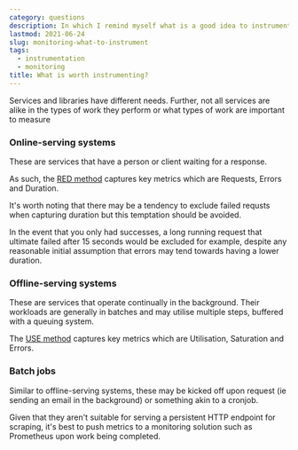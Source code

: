 ```yaml
---
category: questions
description: In which I remind myself what is a good idea to instrument
lastmod: 2021-06-24
slug: monitoring-what-to-instrument
tags:
  - instrumentation
  - monitoring
title: What is worth instrumenting?
---
```

Services and libraries have different needs. Further, not all services are alike in the types of work they perform or what types of work are important to measure

### Online-serving systems

These are services that have a person or client waiting for a response.

As such, the [RED method](https://www.weave.works/blog/the-red-method-key-metrics-for-microservices-architecture/) captures key metrics which are Requests, Errors and Duration.

It's worth noting that there may be a tendency to exclude failed requsts when capturing duration but this temptation should be avoided.

In the event that you only had successes, a long running request that ultimate failed after 15 seconds would be excluded for example, despite any reasonable initial assumption that errors may tend towards having a lower duration.

### Offline-serving systems

These are services that operate continually in the background. Their workloads are generally in batches and may utilise multiple steps, buffered with a queuing system.

The [USE method](http://www.brendangregg.com/usemethod.html) captures key metrics which are Utilisation, Saturation and Errors.

### Batch jobs

Similar to offline-serving systems, these may be kicked off upon request (ie sending an email in the background) or something akin to a cronjob.

Given that they aren't suitable for serving a persistent HTTP endpoint for scraping, it's best to push metrics to a monitoring solution such as Prometheus upon work being completed.
